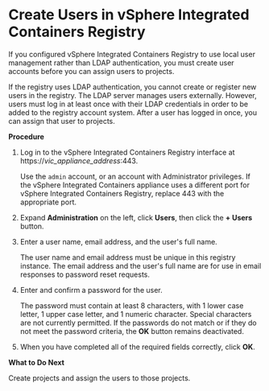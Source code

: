 # Create Users in vSphere Integrated Containers Registry #

If you configured vSphere Integrated Containers Registry to use local user management rather than LDAP authentication, you must create user accounts before you can assign users to projects. 

If the registry uses LDAP authentication, you cannot create or register new users in the registry. The LDAP server manages users externally. However, users must log in at least once with their LDAP credentials in order to be added to the registry account system. After a user has logged in once, you can assign that user to projects.

**Procedure**

1. Log in to the vSphere Integrated Containers Registry interface at https://<i>vic_appliance_address</i>:443.

   Use the `admin` account, or an account with Administrator privileges. If the vSphere Integrated Containers appliance uses a different port for vSphere Integrated Containers Registry, replace 443 with the appropriate port.
2. Expand **Administration** on the left, click **Users**, then click the **+ Users** button.
3. Enter a user name, email address, and the user's full name.

   The user name and email address must be unique in this registry instance. The email address and the user's full name are for use in email responses to password reset requests.
5. Enter and confirm a password for the user.

   The password must contain at least 8 characters, with 1 lower case letter, 1 upper case letter, and 1 numeric character. Special characters are not currently permitted. If the passwords do not match or if they do not meet the password criteria, the **OK** button remains deactivated.
6. When you have completed all of the required fields correctly, click **OK**.

   
**What to Do Next**

Create projects and assign the users to those projects. 